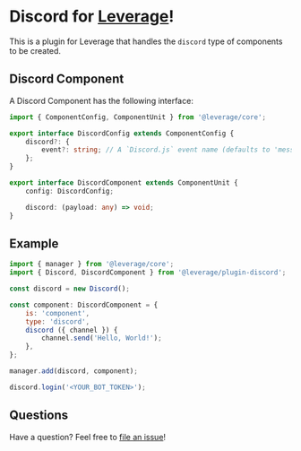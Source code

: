 # Discord for [Leverage](http://github.com/jakehamilton/leverage)!

This is a plugin for Leverage that handles the `discord` type of components
to be created.

## Discord Component

A Discord Component has the following interface:

```typescript
import { ComponentConfig, ComponentUnit } from '@leverage/core';

export interface DiscordConfig extends ComponentConfig {
    discord?: {
        event?: string; // A `Discord.js` event name (defaults to 'message')
    };
}

export interface DiscordComponent extends ComponentUnit {
    config: DiscordConfig;

    discord: (payload: any) => void;
}
```

## Example

```js
import { manager } from '@leverage/core';
import { Discord, DiscordComponent } from '@leverage/plugin-discord';

const discord = new Discord();

const component: DiscordComponent = {
    is: 'component',
    type: 'discord',
    discord ({ channel }) {
        channel.send('Hello, World!');
    },
};

manager.add(discord, component);

discord.login('<YOUR_BOT_TOKEN>');
```

## Questions

Have a question? Feel free to [file an issue](https://github.com/jakehamilton/leverage-plugin-discord/issues/new)!
